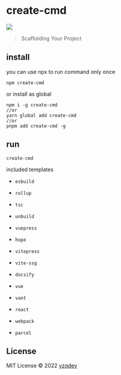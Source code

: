 # create-cmd

<a href='https://www.npmjs.com/package/create-cmd'><img src='https://img.shields.io/npm/v/create-cmd'/></a>

> Scaffolding Your  Project

## install

you can use npx to run command only once

```shell
npm create-cmd
```

or install as global

```shell
npm i -g create-cmd
//or 
yarn global add create-cmd
//or
pnpm add create-cmd -g
```

## run

```shell
create-cmd 
```

included templates

- `esbuild`

- `rollup`
- `tsc`
- `unbuild`
- `vuepress`
- `hope`
- `vitepress`
- `vite-ssg`
- `docsify`
- `vue`
- `vant`
- `react`
- `webpack`
- `parcel`

## License

MIT License © 2022 [yzqdev](https://github.com/yzqdev)
